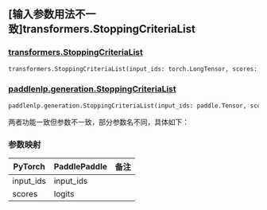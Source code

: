 ## [输入参数用法不一致]transformers.StoppingCriteriaList

### [transformers.StoppingCriteriaList](https://github.com/huggingface/transformers/blob/d625294d79341662784495551abdf45e6cb9372f/src/transformers/generation/stopping_criteria.py#L503)

```python
transformers.StoppingCriteriaList(input_ids: torch.LongTensor, scores: torch.FloatTensor, **kwargs)
```

### [paddlenlp.generation.StoppingCriteriaList](https://github.com/PaddlePaddle/PaddleNLP/blob/e336e78c338d2514ee6c937982ce5d8c960b85ff/paddlenlp/generation/stopping_criteria.py#L72)

```python
paddlenlp.generation.StoppingCriteriaList(input_ids: paddle.Tensor, scores: paddle.Tensor, **kwargs)
```

两者功能一致但参数不一致，部分参数名不同，具体如下：

### 参数映射

| PyTorch           | PaddlePaddle      | 备注                                                         |
| ----------------- | ----------------- | ------------------------------------------------------------ |
| input_ids         | input_ids         |  |
| scores            | logits            |  |
